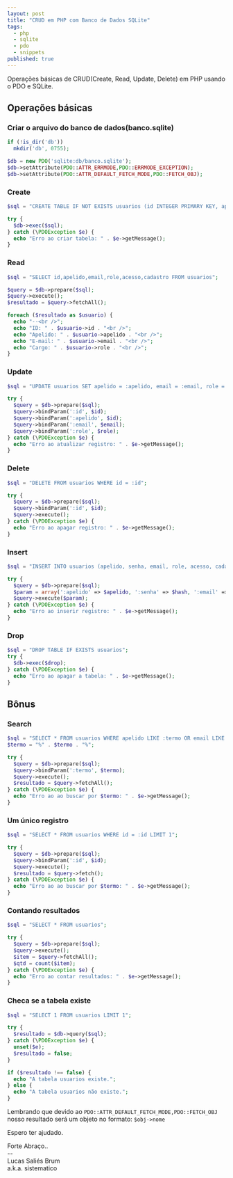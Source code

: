 ```yaml
---
layout: post
title: "CRUD em PHP com Banco de Dados SQLite"
tags:
  - php
  - sqlite
  - pdo
  - snippets
published: true
---
```


Operações básicas de CRUD(Create, Read, Update, Delete) em PHP usando o PDO e SQLite.

## Operações básicas  

### Criar o arquivo do banco de dados(banco.sqlite)  

```php  
if (!is_dir('db'))
  mkdir('db', 0755);

$db = new PDO('sqlite:db/banco.sqlite');
$db->setAttribute(PDO::ATTR_ERRMODE,PDO::ERRMODE_EXCEPTION);
$db->setAttribute(PDO::ATTR_DEFAULT_FETCH_MODE,PDO::FETCH_OBJ);
```

### Create  

```php  
$sql = "CREATE TABLE IF NOT EXISTS usuarios (id INTEGER PRIMARY KEY, apelido TEXT, senha TEXT, email TEXT, role TEXT, acesso INTEGER, cadastro INTEGER)";

try {
  $db->exec($sql);
} catch (\PDOException $e) {
  echo "Erro ao criar tabela: " . $e->getMessage();
}
```

### Read  

```php  
$sql = "SELECT id,apelido,email,role,acesso,cadastro FROM usuarios";

$query = $db->prepare($sql);
$query->execute(); 
$resultado = $query->fetchAll();  

foreach ($resultado as $usuario) {
  echo "--<br />";
  echo "ID: " . $usuario->id . "<br />";
  echo "Apelido: " . $usuario->apelido . "<br />";
  echo "E-mail: " . $usuario->email . "<br />";
  echo "Cargo: " . $usuario->role . "<br />";
}
```

### Update

```php  
$sql = "UPDATE usuarios SET apelido = :apelido, email = :email, role = :role WHERE id = :id";

try {
  $query = $db->prepare($sql);
  $query->bindParam(':id', $id);
  $query->bindParam(':apelido', $id);
  $query->bindParam(':email', $email);
  $query->bindParam(':role', $role);
} catch (\PDOException $e) {
  echo "Erro ao atualizar registro: " . $e->getMessage();
}
```

### Delete

```php  
$sql = "DELETE FROM usuarios WHERE id = :id";

try {
  $query = $db->prepare($sql);
  $query->bindParam(':id', $id);
  $query->execute();
} catch (\PDOException $e) { 
  echo "Erro ao apagar registro: " . $e->getMessage();
}
```

### Insert

```php  
$sql = "INSERT INTO usuarios (apelido, senha, email, role, acesso, cadastro) VALUES (:apelido, :senha, :email, :role, :acesso, :cadastro)";

try {
  $query = $db->prepare($sql);
  $param = array(':apelido' => $apelido, ':senha' => $hash, ':email' => $email, ':role' => $role, ':acesso' => $acesso, ':cadastro' => $cadastro);
  $query->execute($param);
} catch (\PDOException $e) {
  echo "Erro ao inserir registro: " . $e->getMessage();
}
```  

### Drop  

```php  
$sql = "DROP TABLE IF EXISTS usuarios";
try { 
  $db->exec($drop);
} catch (\PDOException $e) {
  echo "Erro ao apagar a tabela: " . $e->getMessage();
}
```  

## Bônus  

### Search

```php  
$sql = "SELECT * FROM usuarios WHERE apelido LIKE :termo OR email LIKE :termo";
$termo = "%" . $termo . "%";

try {
  $query = $db->prepare($sql);
  $query->bindParam(':termo', $termo);
  $query->execute();
  $resultado = $query->fetchAll();
} catch (\PDOException $e) {
  echo "Erro ao ao buscar por $termo: " . $e->getMessage();
}
```  

### Um único registro

```php  
$sql = "SELECT * FROM usuarios WHERE id = :id LIMIT 1";

try {
  $query = $db->prepare($sql);
  $query->bindParam(':id', $id);
  $query->execute();
  $resultado = $query->fetch();
} catch (\PDOException $e) {
  echo "Erro ao ao buscar por $termo: " . $e->getMessage();
}
```  

### Contando resultados

```php  
$sql = "SELECT * FROM usuarios";

try {
  $query = $db->prepare($sql);
  $query->execute();
  $item = $query->fetchAll(); 
  $qtd = count($item);
} catch (\PDOException $e) {
  echo "Erro ao contar resultados: " . $e->getMessage();
}
```  

### Checa se a tabela existe  

```php  
$sql = "SELECT 1 FROM usuarios LIMIT 1";

try {
  $resultado = $db->query($sql);
} catch (\PDOException $e) {
  unset($e);
  $resultado = false;
}

if ($resultado !== false) {
  echo "A tabela usuarios existe.";
} else {
  echo "A tabela usuarios não existe.";
}
``` 

Lembrando que devido ao `PDO::ATTR_DEFAULT_FETCH_MODE,PDO::FETCH_OBJ` nosso resultado será um objeto no formato: `$obj->nome`

Espero ter ajudado.

Forte Abraço..  
&#45;&#45;  
Lucas Saliés Brum    
a.k.a. sistematico
